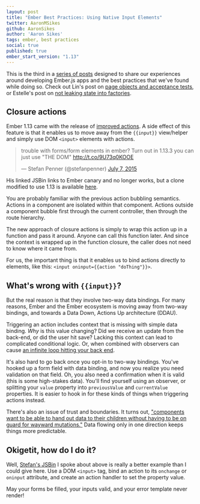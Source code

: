 ```yaml
---
layout: post
title: "Ember Best Practices: Using Native Input Elements"
twitter: AaronMSikes
github: AaronSikes
author: 'Aaron Sikes'
tags: ember, best practices
social: true
published: true
ember_start_version: "1.13"
---
```


This is the third in a [series of posts][ember-best-practices] designed
to share our experiences around developing Ember.js apps and the best
practices that we've found while doing so. Check out Lin's post on
[page objects and acceptance tests][page-objects], or Estelle's post on
[not leaking state into factories][dont-leak-state].

Closure actions
---------------

Ember 1.13 came with the release of [improved actions][improved-actions].
A side effect of this feature is that it enables us to move away from
the `{{input}}` view/helper and simply use DOM `<input>` elements with
actions.

<blockquote class="twitter-tweet" lang="en"><p lang="en" dir="ltr">trouble with forms/form elements in ember?&#10;&#10;Turn out in 1.13.3 you can just use &quot;THE DOM&quot;&#10;&#10;<a href="http://t.co/9U73q0KOOE">http://t.co/9U73q0KOOE</a></p>&mdash; Stefan Penner (@stefanpenner) <a href="https://twitter.com/stefanpenner/status/618530886162579456">July 7, 2015</a></blockquote> <script async src="//platform.twitter.com/widgets.js" charset="utf-8"></script>

His linked JSBin links to Ember canary and no longer works, but a clone
modified to use 1.13 is available [here][jsbin].

You are probably familiar with the previous action bubbling semantics.
Actions in a component are isolated within that component. Actions
outside a component bubble first through the current controller, then
through the route hierarchy.

The new approach of closure actions is simply to wrap this action up in
a function and pass it around. Anyone can call this function later. And
since the context is wrapped up in the function closure, the caller does
not need to know where it came from.

For us, the important thing is that it enables us to bind actions
directly to elements, like this: `<input oninput={{action "doThing"}}>`.

What's wrong with `{{input}}`?
----------------------------
But the real reason is that they involve two-way data bindings. For
many reasons, Ember and the Ember ecosystem is moving away from two-way
bindings, and towards a Data Down, Actions Up architecture (DDAU).

Triggering an action includes context that is missing with simple data
binding. *Why* is this value changing? Did we receive an update from
the back-end, or did the user hit save? Lacking this context can lead
to complicated conditional logic. Or, when combined with observers can
cause [an infinite loop hitting your back end][tip-jar-context].

It's also hard to go back once you opt-in to two-way bindings. You've
hooked up a form field with data binding, and now you realize you need
validation on that field. Oh, you also need a confirmation when it is
valid (this is some high-stakes data). You'll find yourself using an
observer, or splitting your `value` property into `previousValue` and
`currentValue` properties. It is easier to hook in for these kinds of
things when triggering actions instead.

There's also an issue of trust and boundaries. It turns out, ["components
want to be able to hand out data to their children without having to be
on guard for wayward mutations."][ember-2.0-bindings] Data flowing only
in one direction keeps things more predictable.

Okigetit, how do I do it?
-------------------------

Well, [Stefan's JSBin][jsbin] I spoke about above is really a better
example than I could give here. Use a DOM `<input>` tag, bind an action
to its `onchange` or `oninput` attribute, and create an action handler
to set the property value.

May your forms be filled, your inputs valid, and your error template
never render!


[ember-best-practices]: /blog/categories/ember-best-practices
[page-objects]: /blog/2015/09/25/ember-best-practices-acceptance-tests
[dont-leak-state]: /blog/2015/09/18/ember-best-practices-avoid-leaking-state-into-factories
[improved-actions]: https://github.com/emberjs/rfcs/blob/master/text/0050-improved-actions.md
[jsbin]: http://emberjs.jsbin.com/futokumufe/edit?html,js,output
[ember-2.0-bindings]: https://github.com/emberjs/rfcs/blob/master/text/0015-the-road-to-ember-2-0.md#one-way-bindings-by-default
[tip-jar-context]: https://youtu.be/7PUX27RKCq0?t=16m30s
